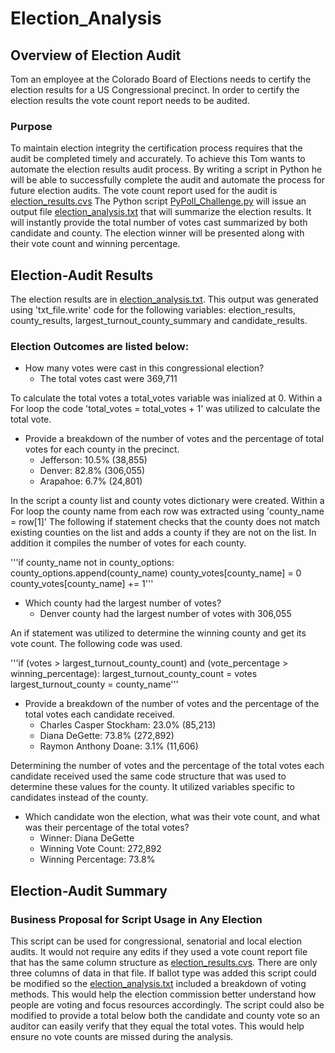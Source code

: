 # Election_Analysis

## Overview of Election Audit
Tom an employee at the Colorado Board of Elections needs to certify the election results for a US Congressional precinct.
In order to certify the election results the vote count report needs to be audited.

### Purpose
To maintain election integrity the certification process requires that the audit be completed timely and accurately.
To achieve this Tom wants to automate the election results audit process.
By writing a script in Python he will be able to successfully complete the audit and automate the process for future election audits.
The vote count report used for the audit is [election_results.cvs](Resources/election_results.csv)
The Python script [PyPoll_Challenge.py](PyPoll_Challenge.py) will issue an output file [election_analysis.txt](Analysis/election_analysis.txt) that will summarize the election results.
It will instantly provide the total number of votes cast summarized by both candidate and county.
The election winner will be presented along with their vote count and winning percentage.

## Election-Audit Results
The election results are in [election_analysis.txt](Analysis/election_analysis.txt).
This output was generated using 'txt_file.write' code for the following variables: election_results, county_results, largest_turnout_county_summary and candidate_results.

### Election Outcomes are listed below:
- How many votes were cast in this congressional election?
	* The total votes cast were 369,711

To calculate the total votes a total_votes variable was inialized at 0.
Within a For loop the code 'total_votes = total_votes + 1' was utilized to calculate the total vote.

- Provide a breakdown of the number of votes and the percentage of total votes for each county in the precinct.
	* Jefferson: 10.5% (38,855)
	* Denver: 82.8% (306,055)
	* Arapahoe: 6.7% (24,801)

In the script a county list and county votes dictionary were created.
Within a For loop the county name from each row was extracted using 'county_name = row[1]'
The following if statement checks that the county does not match existing counties on the list and adds a county if they are not on the list.
In addition it compiles the number of votes for each county.

'''if county_name not in county_options:
	county_options.append(county_name)
	county_votes[county_name] = 0
	county_votes[county_name] += 1'''

- Which county had the largest number of votes?
	* Denver county had the largest number of votes with 306,055

An if statement was utilized to determine the winning county and get its vote count.
The following code was used.

'''if (votes > largest_turnout_county_count) and (vote_percentage > winning_percentage):
            largest_turnout_county_count = votes                
            largest_turnout_county = county_name'''

- Provide a breakdown of the number of votes and the percentage of the total votes each candidate received.
	* Charles Casper Stockham: 23.0% (85,213)
	* Diana DeGette: 73.8% (272,892)
	* Raymon Anthony Doane: 3.1% (11,606)

Determining the number of votes and the percentage of the total votes each candidate received used the same code structure that was used to determine these values for the county.
It utilized variables specific to candidates instead of the county.

- Which candidate won the election, what was their vote count, and what was their percentage of the total votes?
	* Winner: Diana DeGette
	* Winning Vote Count: 272,892
	* Winning Percentage: 73.8%


## Election-Audit Summary

### Business Proposal for Script Usage in Any Election
This script can be used for congressional, senatorial and local election audits.
It would not require any edits if they used a vote count report file that has the same column structure as [election_results.cvs](Resources/election_results.csv).
There are only three columns of data in that file.
If ballot type was added this script could be modified so the [election_analysis.txt](Analysis/election_analysis.txt) included a breakdown of voting methods.
This would help the election commission better understand how people are voting and focus resources accordingly.
The script could also be modified to provide a total below both the candidate and county vote so an auditor can easily verify that they equal the total votes.
This would help ensure no vote counts are missed during the analysis.



